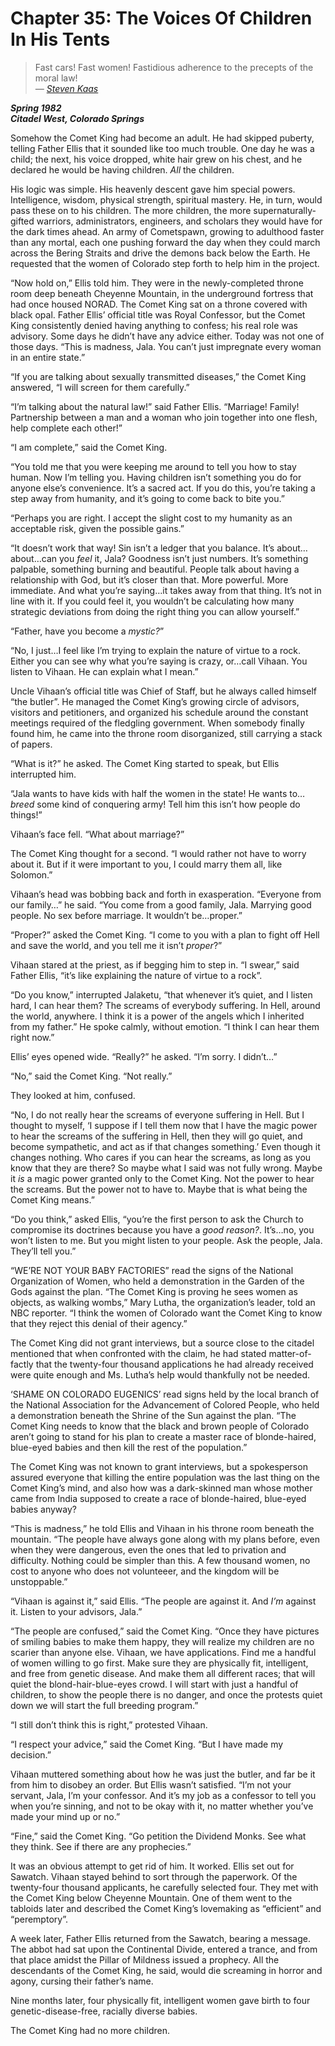 Chapter 35: The Voices Of Children In His Tents
===============================================

> Fast cars! Fast women! Fastidious adherence to the precepts of the moral law!  
> _— [Steven Kaas](https://twitter.com/stevenkaas/)_

**_Spring 1982  
Citadel West, Colorado Springs_**

Somehow the Comet King had become an adult. He had skipped puberty, telling Father Ellis that it sounded like too much trouble. One day he was a child; the next, his voice dropped, white hair grew on his chest, and he declared he would be having children. _All_ the children.

His logic was simple. His heavenly descent gave him special powers. Intelligence, wisdom, physical strength, spiritual mastery. He, in turn, would pass these on to his children. The more children, the more supernaturally-gifted warriors, administrators, engineers, and scholars they would have for the dark times ahead. An army of Cometspawn, growing to adulthood faster than any mortal, each one pushing forward the day when they could march across the Bering Straits and drive the demons back below the Earth. He requested that the women of Colorado step forth to help him in the project.

“Now hold on,” Ellis told him. They were in the newly-completed throne room deep beneath Cheyenne Mountain, in the underground fortress that had once housed NORAD. The Comet King sat on a throne covered with black opal. Father Ellis’ official title was Royal Confessor, but the Comet King consistently denied having anything to confess; his real role was advisory. Some days he didn’t have any advice either. Today was not one of those days. “This is madness, Jala. You can’t just impregnate every woman in an entire state.”

“If you are talking about sexually transmitted diseases,” the Comet King answered, “I will screen for them carefully.”

“I’m talking about the natural law!” said Father Ellis. “Marriage! Family! Partnership between a man and a woman who join together into one flesh, help complete each other!”

“I am complete,” said the Comet King.

“You told me that you were keeping me around to tell you how to stay human. Now I’m telling you. Having children isn’t something you do for anyone else’s convenience. It’s a sacred act. If you do this, you’re taking a step away from humanity, and it’s going to come back to bite you.”

“Perhaps you are right. I accept the slight cost to my humanity as an acceptable risk, given the possible gains.”

“It doesn’t work that way! Sin isn’t a ledger that you balance. It’s about…about…can you _feel_ it, Jala? Goodness isn’t just numbers. It’s something palpable, something burning and beautiful. People talk about having a relationship with God, but it’s closer than that. More powerful. More immediate. And what you’re saying…it takes away from that thing. It’s not in line with it. If you could feel it, you wouldn’t be calculating how many strategic deviations from doing the right thing you can allow yourself.”

“Father, have you become a _mystic?_”

“No, I just…I feel like I’m trying to explain the nature of virtue to a rock. Either you can see why what you’re saying is crazy, or…call Vihaan. You listen to Vihaan. He can explain what I mean.”

Uncle Vihaan’s official title was Chief of Staff, but he always called himself “the butler”. He managed the Comet King’s growing circle of advisors, visitors and petitioners, and organized his schedule around the constant meetings required of the fledgling government. When somebody finally found him, he came into the throne room disorganized, still carrying a stack of papers.

“What is it?” he asked. The Comet King started to speak, but Ellis interrupted him.

“Jala wants to have kids with half the women in the state! He wants to…_breed_ some kind of conquering army! Tell him this isn’t how people do things!”

Vihaan’s face fell. “What about marriage?”

The Comet King thought for a second. “I would rather not have to worry about it. But if it were important to you, I could marry them all, like Solomon.”

Vihaan’s head was bobbing back and forth in exasperation. “Everyone from our family…” he said. “You come from a good family, Jala. Marrying good people. No sex before marriage. It wouldn’t be…proper.”

“Proper?” asked the Comet King. “I come to you with a plan to fight off Hell and save the world, and you tell me it isn’t _proper_?”

Vihaan stared at the priest, as if begging him to step in. “I swear,” said Father Ellis, “it’s like explaining the nature of virtue to a rock”.

“Do you know,” interrupted Jalaketu, “that whenever it’s quiet, and I listen hard, I can hear them? The screams of everybody suffering. In Hell, around the world, anywhere. I think it is a power of the angels which I inherited from my father.” He spoke calmly, without emotion. “I think I can hear them right now.”

Ellis’ eyes opened wide. “Really?” he asked. “I’m sorry. I didn’t…”

“No,” said the Comet King. “Not really.”

They looked at him, confused.

“No, I do not really hear the screams of everyone suffering in Hell. But I thought to myself, ‘I suppose if I tell them now that I have the magic power to hear the screams of the suffering in Hell, then they will go quiet, and become sympathetic, and act as if that changes something.’ Even though it changes nothing. Who cares if you can hear the screams, as long as you know that they are there? So maybe what I said was not fully wrong. Maybe it _is_ a magic power granted only to the Comet King. Not the power to hear the screams. But the power not to have to. Maybe that is what being the Comet King means.”

“Do you think,” asked Ellis, “you’re the first person to ask the Church to compromise its doctrines because you have a _good reason?_. It’s…no, you won’t listen to me. But you might listen to your people. Ask the people, Jala. They’ll tell you.”

“WE’RE NOT YOUR BABY FACTORIES” read the signs of the National Organization of Women, who held a demonstration in the Garden of the Gods against the plan. “The Comet King is proving he sees women as objects, as walking wombs,” Mary Lutha, the organization’s leader, told an NBC reporter. “I think the women of Colorado want the Comet King to know that they reject this denial of their agency.”

The Comet King did not grant interviews, but a source close to the citadel mentioned that when confronted with the claim, he had stated matter-of-factly that the twenty-four thousand applications he had already received were quite enough and Ms. Lutha’s help would thankfully not be needed.

‘SHAME ON COLORADO EUGENICS’ read signs held by the local branch of the National Association for the Advancement of Colored People, who held a demonstration beneath the Shrine of the Sun against the plan. “The Comet King needs to know that the black and brown people of Colorado aren’t going to stand for his plan to create a master race of blonde-haired, blue-eyed babies and then kill the rest of the population.” 

The Comet King was not known to grant interviews, but a spokesperson assured everyone that killing the entire population was the last thing on the Comet King’s mind, and also how was a dark-skinned man whose mother came from India supposed to create a race of blonde-haired, blue-eyed babies anyway?

“This is madness,” he told Ellis and Vihaan in his throne room beneath the mountain. “The people have always gone along with my plans before, even when they were dangerous, even the ones that led to privation and difficulty. Nothing could be simpler than this. A few thousand women, no cost to anyone who does not volunteeer, and the kingdom will be unstoppable.”

“Vihaan is against it,” said Ellis. “The people are against it. And _I’m_ against it. Listen to your advisors, Jala.”

“The people are confused,” said the Comet King. “Once they have pictures of smiling babies to make them happy, they will realize my children are no scarier than anyone else. Vihaan, we have applications. Find me a handful of women willing to go first. Make sure they are physically fit, intelligent, and free from genetic disease. And make them all different races; that will quiet the blond-hair-blue-eyes crowd. I will start with just a handful of children, to show the people there is no danger, and once the protests quiet down we will start the full breeding program.”

“I still don’t think this is right,” protested Vihaan.

“I respect your advice,” said the Comet King. “But I have made my decision.”

Vihaan muttered something about how he was just the butler, and far be it from him to disobey an order. But Ellis wasn’t satisfied. “I’m not your servant, Jala, I’m your confessor. And it’s my job as a confessor to tell you when you’re sinning, and not to be okay with it, no matter whether you’ve made your mind up or no.”

“Fine,” said the Comet King. “Go petition the Dividend Monks. See what they think. See if there are any prophecies.”

It was an obvious attempt to get rid of him. It worked. Ellis set out for Sawatch. Vihaan stayed behind to sort through the paperwork. Of the twenty-four thousand applicants, he carefully selected four. They met with the Comet King below Cheyenne Mountain. One of them went to the tabloids later and described the Comet King’s lovemaking as “efficient” and “peremptory”.

A week later, Father Ellis returned from the Sawatch, bearing a message. The abbot had sat upon the Continental Divide, entered a trance, and from that place amidst the Pillar of Mildness issued a prophecy. All the descendants of the Comet King, he said, would die screaming in horror and agony, cursing their father’s name.

Nine months later, four physically fit, intelligent women gave birth to four genetic-disease-free, racially diverse babies.

The Comet King had no more children.